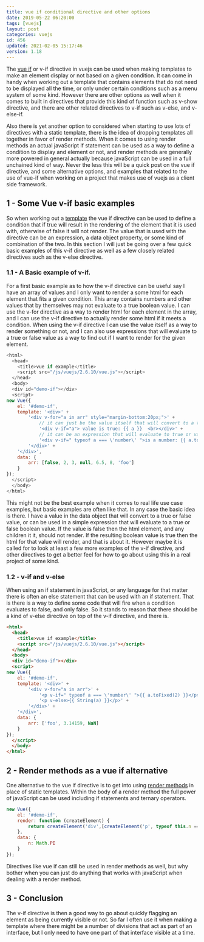 ```yaml
---
title: vue if conditional directive and other options
date: 2019-05-22 06:20:00
tags: [vuejs]
layout: post
categories: vuejs
id: 456
updated: 2021-02-05 15:17:46
version: 1.18
---
```


The [vue if](https://vuejs.org/v2/guide/conditional.html) or v-if directive in vuejs can be used when making templates to make an element display or not based on a given condition. It can come in handy when working out a template that contains elements that do not need to be displayed all the time, or only under certain conditions such as a menu system of some kind. However there are other options as well when it comes to built in directives that provide this kind of function such as v-show directive, and there are other related directives to v-if such as v-else, and v-else-if. 

Also there is yet another option to considered when starting to use lots of directives with a static template, there is the idea of dropping templates all together in favor of render methods. When it comes to using render methods an actual javaScript if statement can be used as a way to define a condition to display and element or not, and render methods are generally more powered in general actually because javaScript can be used in a full unchained kind of way. Never the less this will be a quick post on the vue if directive, and some alternative options, and examples that related to the use of vue-if when working on a project that makes use of vuejs as a client side framework.

<!-- more -->

## 1 - Some Vue v-if basic examples

So when working out a [template](/2019/05/07/vuejs-template/) the vue if directive can be used to define a condition that if true will result in the rendering of the element that it is used with, otherwise of false it will not render. The value that is used with the directive can be an expression, a data object property, or some kind of combination of the two. In this section I will just be going over a few quick basic examples of this v-if directive as well as a few closely related directives such as the v-else directive.

### 1.1 - A Basic example of v-if.

For a first basic example as to how the v-if directive can be useful say I have an array of values and I only want to render a some html for each element that fits a given condition. This array contains numbers and other values that by themselves may not evaluate to a true boolean value. I can use the v-for directive as a way to render html for each element in the array, and I can use the v-if directive to actually render some html if it meets a condition. When using the v-if directive I can use the value itself as a way to render something or not, and I can also use expressions that will evaluate to a true or false value as a way to find out if I want to render for the given element.

```js
<html>
  <head>
    <title>vue if example</title>
    <script src="/js/vuejs/2.6.10/vue.js"></script>
  </head>
  <body>
  <div id="demo-if"></div>
  <script>
new Vue({
    el: '#demo-if',
    template: '<div>' +
        '<div v-for="a in arr" style="margin-bottom:20px;">' +
            // it can just be the value itself that will convert to a true or false value
            '<div v-if="a"> value is true: {{ a }}  <br></div>' +
            // it can be an expression that will evaluate to true or value
            '<div v-if=" typeof a === \'number\' ">is a number: {{ a.toFixed(2) }}<br></div>' +
        '</div>' +
    '</div>',
    data: {
        arr: [false, 2, 3, null, 6.5, 8, 'foo']
    }
});
  </script>
  </body>
</html>
```

This might not be the best example when it comes to real life use case examples, but basic examples are often like that. In any case the basic idea is there. I have a value in the data object that will convert to a true or false value, or can be used in a simple expression that will evaluate to a true or false boolean value. If the value is false then the html element, and any children it it, should not render. If the resulting boolean value is true then the html for that value will render, and that is about it. However maybe it is called for to look at least a few more examples of the v-if directive, and other directives to get a better feel for how to go about using this in a real project of some kind.

### 1.2 - v-if and v-else

When using an if statement in javaScript, or any language for that matter there is often an else statement that can be used with an if statement. That is there is a way to define some code that will fire when a condition evaluates to false, and only false. So it stands to reason that there should be a kind of v-else directive on top of the v-if directive, and there is.

```html
<html>
  <head>
    <title>vue if example</title>
    <script src="/js/vuejs/2.6.10/vue.js"></script>
  </head>
  <body>
  <div id="demo-if"></div>
  <script>
new Vue({
    el: '#demo-if',
    template: '<div>' +
        '<div v-for="a in arr">' +
            '<p v-if=" typeof a === \'number\' ">{{ a.toFixed(2) }}</p>' +
            '<p v-else>{{ String(a) }}</p>' +
        '</div>' +
    '</div>',
    data: {
        arr: ['foo', 3.14159, NaN]
    }
});
  </script>
  </body>
</html>
```

## 2 - Render methods as a vue if alternative

One alternative to the vue if directive is to get into using [render methods](/2019/05/12/vuejs-render/) in place of static templates. Within the body of a render method the full power of javaScript can be used including if statements and ternary operators.

```js
new Vue({
    el: '#demo-if',
    render: function (createElement) {
        return createElement('div',[createElement('p', typeof this.n === 'number' ? this.n.toFixed(2) : this.n)])
    },
    data: {
        n: Math.PI
    }
});
```

Directives like vue if can still be used in render methods as well, but why bother when you can just do anything that works with javaScript when dealing with a render method.

## 3 - Conclusion

The v-if directive is then a good way to go about quickly flagging an element as being currently visible or not. So far I often use it when making a template where there might be a number of divisions that act as part of an interface, but I only need to have one part of that interface visible at a time.

